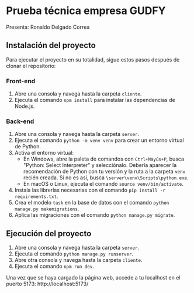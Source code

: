 # Prueba técnica empresa GUDFY

Presenta: Ronaldo Delgado Correa

## Instalación del proyecto

Para ejecutar el proyecto en su totalidad, sigue estos pasos después de clonar el repositorio:

### Front-end
1. Abre una consola y navega hasta la carpeta `cliente`.
2. Ejecuta el comando `npm install` para instalar las dependencias de Node.js.

### Back-end
1. Abre una consola y navega hasta la carpeta `server`.
2. Ejecuta el comando `python -m venv venv` para crear un entorno virtual de Python.
3. Activa el entorno virtual:
    - En Windows, abre la paleta de comandos con `Ctrl+Mayús+P`, busca "Python: Select Interpreter" y selecciónalo. Debería aparecer la recomendación de Python con tu versión y la ruta a la carpeta `venv` recién creada. Si no es así, busca `\server\venv\Scripts\python.exe`.
    - En macOS o Linux, ejecuta el comando `source venv/bin/activate`.
4. Instala las librerías necesarias con el comando `pip install -r requirements.txt`.
5. Crea el modelo `task` en la base de datos con el comando `python manage.py makemigrations`.
6. Aplica las migraciones con el comando `python manage.py migrate`.

## Ejecución del proyecto
1. Abre una consola y navega hasta la carpeta `server`.
2. Ejecuta el comando `python manage.py runserver`.
3. Abre otra consola y navega hasta la carpeta `cliente`.
4. Ejecuta el comando `npm run dev`.

Una vez que se haya cargado la página web, accede a tu localhost en el puerto 5173: http://localhost:5173/

